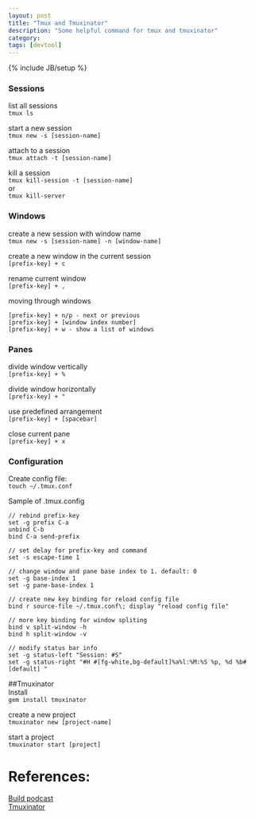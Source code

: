 ```yaml
---
layout: post
title: "Tmux and Tmuxinator"
description: "Some helpful command for tmux and tmuxinator"
category: 
tags: [devtool]
---
```

{% include JB/setup %}


### Sessions

list all sessions  
``tmux ls``	

start a new session  
``tmux new -s [session-name]``

attach to a session   
``tmux attach -t [session-name]``

kill a session  
``tmux kill-session -t [session-name]``  
or  
``tmux kill-server``



### Windows
create a new session with window name  
``tmux new -s [session-name] -n [window-name]``

create a new window in the current session  
``[prefix-key] + c``

rename current window  
``[prefix-key] + ,``

moving through windows  

```
[prefix-key] + n/p - next or previous
[prefix-key] + [window index number]
[prefix-key] + w - show a list of windows 

```

### Panes
divide window vertically   
``[prefix-key] + %``

divide window horizontally   
``[prefix-key] + "``

use predefined arrangement  
``[prefix-key] + [spacebar]``

close current pane  
``[prefix-key] + x``


### Configuration
Create config file:  
``touch ~/.tmux.conf``

Sample of .tmux.config

```
// rebind prefix-key
set -g prefix C-a
unbind C-b
bind C-a send-prefix

// set delay for prefix-key and command
set -s escape-time 1

// change window and pane base index to 1. default: 0
set -g base-index 1
set -g pane-base-index 1

// create new key binding for reload config file
bind r source-file ~/.tmux.conf\; display "reload config file"

// more key binding for window spliting
bind v split-window -h 
bind h split-window -v

// modify status bar info
set -g status-left "Session: #S" 
set -g status-right "#H #[fg-white,bg-default]%a%l:%M:%S %p, %d %b#[default] "
```

##Tmuxinator  
Install  
``gem install tmuxinator``

create a new project  
``tmuxinator new [project-name]``

start a project  
``tmuxinator start [project] ``   






# References:

[Build podcast](https://build-podcast.com/tmux/)  
[Tmuxinator](https://github.com/tmuxinator/tmuxinator)